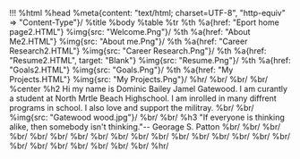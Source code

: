 !!!
%html
  %head
    %meta{content: "text/html; charset=UTF-8", "http-equiv" => "Content-Type"}/
    %title
  %body
    %table
      %tr
        %th
          %a{href: "Eport home page2.HTML"}
            %img{src: "Welcome.Png"}/
        %th
          %a{href: "About Me2.HTML"}
            %img{src: "About me.Png"}/
        %th
          %a{href: "Career Research2.HTML"}
            %img{src: "Career Research.Png"}/
        %th
          %a{href: "Resume2.HTML", target: "Blank"}
            %img{src: "Resume.Png"}/
        %th
          %a{href: "Goals2.HTML"}
            %img{src: "Goals.Png"}/
        %th
          %a{href: "My Projects.HTML"}
            %img{src: "My Projects.Png"}/
    %hr/
    %br/
    %br/
    %br/
    %center
      %h2
        Hi my name is Dominic Bailey Jamel Gatewood. I am curantly a student at North Mrtle Beach Highschool.
        I am inrolled in many diffrent programs in school. I also love and support the militray.
        %br/
        %br/
        %img{src: "Gatewood wood.jpg"}/
        %br/
        %br/
        %h3
          "If everyone is thinking alike, then somebody isn't thinking."-- Georage S. Patton
          %br/
          %br/
          %br/
          %br/
          %br/
          %br/
          %br/
          %br/
          %br/
          %br/
          %br/
          %br/
          %br/
          %br/
          %br/
          %br/
          %br/
          %br/
          %br/
          %br/
          %br/
          %br/
          %br/
          %br/
          %hr/
